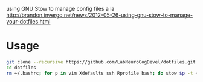 using GNU Stow to manage config files a la http://brandon.invergo.net/news/2012-05-26-using-gnu-stow-to-manage-your-dotfiles.html

# Usage
```bash
git clone --recursive https://github.com/LabNeuroCogDevel/dotfiles.git
cd dotfiles
rm ~/.bashrc; for p in vim Xdefaults ssh Rprofile bash; do stow $p -t ~; done; vim -c BundleInstall

```
